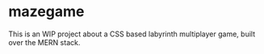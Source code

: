 # mazegame

This is an WIP project about a CSS based labyrinth multiplayer game, built over the MERN stack.
